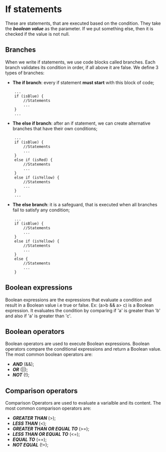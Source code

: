 # If statements
These are statements, that are executed based on the condition. They take the ***boolean value*** as the parameter. If we put something else, then it is checked if the value is not null.

## Branches
When we write if statements, we use code blocks called branches. Each branch validates its condition in order, if all above it are false. We define 3 types of branches:

- **The if branch**: every if statement **must start** with this block of code;
```
    ...
    if (isBlue) {
        //Statements
        ...
    }
    ...
``` 

- **The else if branch**: after an if statement, we can create alternative branches that have their own conditions;
```
    ...
    if (isBlue) {
        //Statements
        ...
    }
    else if (isRed) {
        //Statements
        ...
    }
    else if (isYellow) {
        //Statements
        ...
    }
    ...
```

- **The else branch**: it is a safeguard, that is executed when all branches fail to satisfy any condition;
```
    ...
    if (isBlue) {
        //Statements
        ...
    }
    else if (isYellow) {
        //Statements
        ...
    }
    else {
        //Statements
        ...
    }
```

## Boolean expressions
Boolean expressions are the expressions that evaluate a condition and result in a Boolean value i.e true or false. Ex: (a>b && a> c) is a Boolean expression. It evaluates the condition by comparing if 'a' is greater than 'b' and also if 'a' is greater than 'c'.

## Boolean operators
Boolean operators are used to execute Boolean expressions. Boolean operators compare the conditional expressions and return a Boolean value. The most common boolean operators are: 
- ***AND*** (&&); 
- ***OR*** (||);
- ***NOT*** (!);

## Comparison operators
Comparison Operators are used to evaluate a varialble and its content. The most common comparison operators are:
- ***GREATER THAN*** (>);
- ***LESS THAN*** (<);
- ***GREATER THAN OR EQUAL TO*** (>=);
- ***LESS THAN OR EQUAL TO*** (<=);
- ***EQUAL TO*** (==);
- ***NOT EQUAL*** (!=);